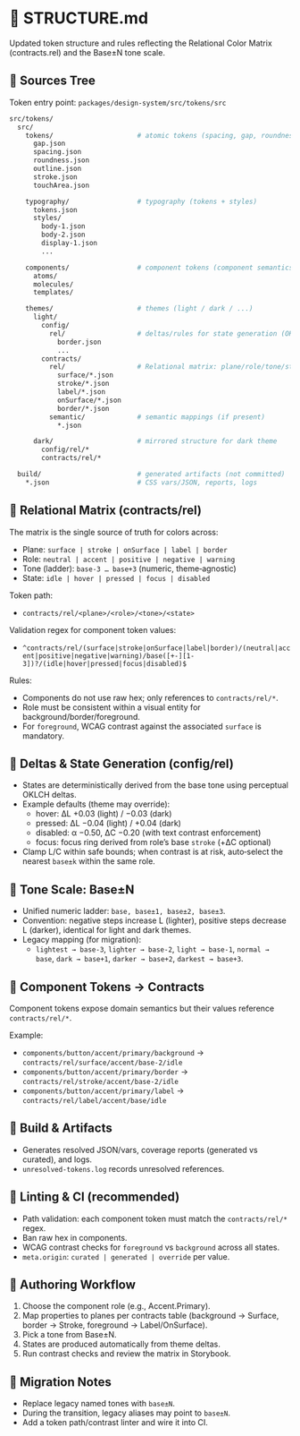 # 📂 STRUCTURE.md

Updated token structure and rules reflecting the Relational Color Matrix (contracts.rel) and the Base±N tone scale.

## 🔹 Sources Tree

Token entry point: `packages/design-system/src/tokens/src`

```bash
src/tokens/
  src/
    tokens/                     # atomic tokens (spacing, gap, roundness, stroke, touchArea)
      gap.json
      spacing.json
      roundness.json
      outline.json
      stroke.json
      touchArea.json

    typography/                 # typography (tokens + styles)
      tokens.json
      styles/
        body-1.json
        body-2.json
        display-1.json
        ...

    components/                 # component tokens (component semantics)
      atoms/
      molecules/
      templates/

    themes/                     # themes (light / dark / ...)
      light/
        config/
          rel/                  # deltas/rules for state generation (OKLCH)
            border.json
            ...
        contracts/
          rel/                  # Relational matrix: plane/role/tone/state
            surface/*.json
            stroke/*.json
            label/*.json
            onSurface/*.json
            border/*.json
          semantic/             # semantic mappings (if present)
            *.json

      dark/                     # mirrored structure for dark theme
        config/rel/*
        contracts/rel/*

  build/                        # generated artifacts (not committed)
    *.json                      # CSS vars/JSON, reports, logs
```

## 🔹 Relational Matrix (contracts/rel)

The matrix is the single source of truth for colors across:

- Plane: `surface | stroke | onSurface | label | border`
- Role: `neutral | accent | positive | negative | warning`
- Tone (ladder): `base-3 … base+3` (numeric, theme‑agnostic)
- State: `idle | hover | pressed | focus | disabled`

Token path:

- `contracts/rel/<plane>/<role>/<tone>/<state>`

Validation regex for component token values:

- `^contracts/rel/(surface|stroke|onSurface|label|border)/(neutral|accent|positive|negative|warning)/base([+-][1-3])?/(idle|hover|pressed|focus|disabled)$`

Rules:

- Components do not use raw hex; only references to `contracts/rel/*`.
- Role must be consistent within a visual entity for background/border/foreground.
- For `foreground`, WCAG contrast against the associated `surface` is mandatory.

## 🔹 Deltas & State Generation (config/rel)

- States are deterministically derived from the base tone using perceptual OKLCH deltas.
- Example defaults (theme may override):
  - hover: ΔL +0.03 (light) / −0.03 (dark)
  - pressed: ΔL −0.04 (light) / +0.04 (dark)
  - disabled: α −0.50, ΔC −0.20 (with text contrast enforcement)
  - focus: focus ring derived from role’s base `stroke` (+ΔC optional)
- Clamp L/C within safe bounds; when contrast is at risk, auto‑select the nearest `base±k` within the same role.

## 🔹 Tone Scale: Base±N

- Unified numeric ladder: `base, base±1, base±2, base±3`.
- Convention: negative steps increase L (lighter), positive steps decrease L (darker), identical for light and dark themes.
- Legacy mapping (for migration):
  - `lightest → base-3`, `lighter → base-2`, `light → base-1`, `normal → base`, `dark → base+1`, `darker → base+2`, `darkest → base+3`.

## 🔹 Component Tokens → Contracts

Component tokens expose domain semantics but their values reference `contracts/rel/*`.

Example:

- `components/button/accent/primary/background` → `contracts/rel/surface/accent/base-2/idle`
- `components/button/accent/primary/border` → `contracts/rel/stroke/accent/base-2/idle`
- `components/button/accent/primary/label` → `contracts/rel/label/accent/base/idle`

## 🔹 Build & Artifacts

- Generates resolved JSON/vars, coverage reports (generated vs curated), and logs.
- `unresolved-tokens.log` records unresolved references.

## 🔹 Linting & CI (recommended)

- Path validation: each component token must match the `contracts/rel/*` regex.
- Ban raw hex in components.
- WCAG contrast checks for `foreground` vs `background` across all states.
- `meta.origin`: `curated | generated | override` per value.

## 🔹 Authoring Workflow

1. Choose the component role (e.g., Accent.Primary).
2. Map properties to planes per contracts table (background → Surface, border → Stroke, foreground → Label/OnSurface).
3. Pick a tone from Base±N.
4. States are produced automatically from theme deltas.
5. Run contrast checks and review the matrix in Storybook.

## 🔹 Migration Notes

- Replace legacy named tones with `base±N`.
- During the transition, legacy aliases may point to `base±N`.
- Add a token path/contrast linter and wire it into CI.
